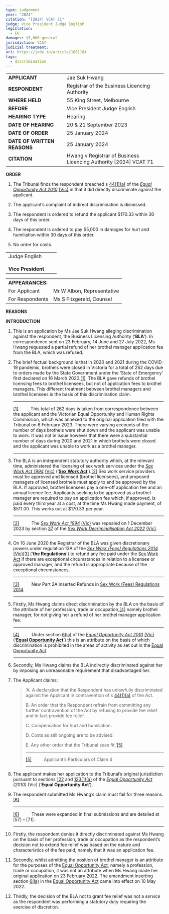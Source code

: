 ```yaml
---
type: judgement
year: "2024"
citation: "[2024] VCAT 71"
judge: Vice President Judge English
legislation:
  - EO
damages: $5,000 general
jurisdiction: VCAT
judicial treatment: 
uri: https://jade.io/article/1061164
tags:
  - discrimination
---
```


|                             |                                                                  |
| --------------------------- | ---------------------------------------------------------------- |
| **APPLICANT**               | Jae Suk Hwang                                                    |
| **RESPONDENT**              | Registrar of the Business Licencing Authority                    |
| **WHERE HELD**              | 55 King Street, Melbourne                                        |
| **BEFORE**                  | Vice President Judge English                                     |
| **HEARING TYPE**            | Hearing                                                          |
| **DATE OF HEARING**         | 20 & 21 September 2023                                           |
| **DATE OF ORDER**           | 25 January 2024                                                  |
| **DATE OF WRITTEN REASONS** | 25 January 2024                                                  |
| **CITATION**                | Hwang v Registrar of Business Licencing Authority [2024] VCAT 71 |

**ORDER**

1. The Tribunal finds the respondent breached s [44(1)(a)](https://jade.io/article/281882/section/7180) of the _[Equal Opportunity Act 2010](https://jade.io/article/281882)_ [(Vic)](https://jade.io/article/281882) in that it did directly discriminate against the applicant.
    
2. The applicant’s complaint of indirect discrimination is dismissed.
    
3. The respondent is ordered to refund the applicant $170.33 within 30 days of this order.
    
4. The respondent is ordered to pay $5,000 in damages for hurt and humiliation within 30 days of this order.
    
5. No order for costs.
    

|   |   |   |
|---|---|---|
|Judge English<br><br>**Vice President**|||

|                  |                            |
| ---------------- | -------------------------- |
| **APPEARANCES:** |                            |
| For Applicant    | Mr W Albon, Representative |
| For Respondents  | Ms S Fitzgerald, Counsel   |

**REASONS**

**INTRODUCTION**

1. This is an application by Ms Jae Suk Hwang alleging discrimination against the respondent, the Business Licensing Authority (‘**BLA**’). In correspondence sent on 23 February, 14 June and 27 July 2022, Ms Hwang requested a partial refund of her brothel manager application fee from the BLA, which was refused.
    
2. The brief factual background is that in 2020 and 2021 during the COVID-19 pandemic, brothels were closed in Victoria for a total of 262 days due to orders made by the State Government under the ‘State of Emergency’ first declared on 16 March 2020.[[1]](https://jade.io/#_ftn1)  The BLA gave refunds of brothel licensing fees to brothel licensees, but not of application fees to brothel managers. This different treatment between brothel managers and brothel licensees is the basis of this discrimination claim.
    
    ---
    
    [[1]](https://jade.io/#_ftnref1)          This total of 262 days is taken from correspondence between the applicant and the Victorian Equal Opportunity and Human Rights Commission, which was annexed to the original application filed with the Tribunal on 6 February 2023. There were varying accounts of the number of days brothels were shut down and the applicant was unable to work. It was not in issue however that there were a substantial number of days during 2020 and 2021 in which brothels were closed and the applicant was unable to work as a brothel manager.
    
    ---
    
3. The BLA is an independent statutory authority which, at the relevant time, administered the licensing of sex work services under the _[Sex Work Act 1994](https://jade.io/article/282472)_ [(Vic)](https://jade.io/article/282472) (‘**[Sex Work Act](https://jade.io/article/282472)**’).[[2]](https://jade.io/#_ftn2) Sex work service providers must be approved and licensed (brothel licensees), and proposed managers of licensed brothels must apply to and be approved by the BLA. If approved, brothel licensees pay a one-off application fee and an annual licence fee. Applicants seeking to be approved as a brothel manager are required to pay an application fee which, if approved, is paid every third year at a cost, at the time Ms Hwang made payment, of $511.00. This works out at $170.33 per year.
    
    ---
    
    [[2]](https://jade.io/#_ftnref2)          The _[Sex Work Act 1994](https://jade.io/article/282472)_ [(Vic)](https://jade.io/article/282472) was repealed on 1 December 2023 by section [37](https://jade.io/article/932663/section/460) of the _[Sex Work Decriminalisation Act 2022](https://jade.io/article/932663)_ [(Vic)](https://jade.io/article/932663).
    
    ---
    
4. On 16 June 2020 the Registrar of the BLA was given discretionary powers under regulation 13A of the _[Sex Work (Fees) Regulations 2014](https://jade.io/article/338085)_ [(Vic)](https://jade.io/article/338085)[[3]](https://jade.io/#_ftn3) (‘**the Regulations**') to refund any fee paid under the [Sex Work Act](https://jade.io/article/282472) if there are exceptional circumstances in relation to a licensee or approved manager, and the refund is appropriate because of the exceptional circumstances.
    
    ---
    
    [[3]](https://jade.io/#_ftnref3)          New Part 2A inserted Refunds in [Sex Work (Fees) Regulations 2014](https://jade.io/article/338085).
    
    ---
    
5. Firstly, Ms Hwang claims direct discrimination by the BLA on the basis of the attribute of her profession, trade or occupation,[[4]](https://jade.io/#_ftn4) namely brothel manager, for not giving her a refund of her brothel manager application fee.
    
    ---
    
    [[4]](https://jade.io/#_ftnref4)          Under section [6(la)](https://jade.io/article/281882/section/1391911) of the _[Equal Opportunity Act 2010](https://jade.io/article/281882)_ [(Vic)](https://jade.io/article/281882) (‘**[Equal Opportunity Act](https://jade.io/article/281882)**’) this is an attribute on the basis of which discrimination is prohibited in the areas of activity as set out in the [Equal Opportunity Act](https://jade.io/article/281882).
    
    ---
    
6. Secondly, Ms Hwang claims the BLA indirectly discriminated against her by imposing an unreasonable requirement that disadvantaged her.
    
7. The Applicant claims:
    
    > ‘A. A declaration that the Respondent has unlawfully discriminated against the Applicant in contravention of s [44(1)(a)](https://jade.io/article/281882/section/7180) of the Act.
    > 
    > B. An order that the Respondent refrain from committing any further contravention of the Act by refusing to provide fee relief and in fact provide fee relief.
    > 
    > C. Compensation for hurt and humiliation.
    > 
    > D. Costs as still ongoing are to be advised.
    > 
    > E. Any other order that the Tribunal sees fit.’[[5]](https://jade.io/#_ftn5)
    > 
    > ---
    > 
    > [[5]](https://jade.io/#_ftnref5)          Applicant’s Particulars of Claim 4
    > 
    > ---
    
8. The applicant makes her application to the Tribunal’s original jurisdiction pursuant to sections [122](https://jade.io/article/281882/section/2461) and [123(1)(a)](https://jade.io/article/281882/section/20862) of the _[Equal Opportunity Act](https://jade.io/article/281882) (2010)_ (Vic) (‘**Equal Opportunity Act**’).
    
9. The respondent submitted Ms Hwang’s claim must fail for three reasons.[[6]](https://jade.io/#_ftn6)
    
    ---
    
    [[6]](https://jade.io/#_ftnref6)          These were expanded in final submissions and are detailed at [57] – [71].
    
    ---
    
10. Firstly, the respondent denies it directly discriminated against Ms Hwang on the basis of her profession, trade or occupation as the respondent’s decision not to extend fee relief was based on the nature and characteristics of the fee paid, namely that it was an application fee.
    
11. Secondly, whilst admitting the position of brothel manager is an attribute for the purposes of the [Equal Opportunity Act](https://jade.io/article/281882), namely a profession, trade or occupation, it was not an attribute when Ms Hwang made her original application on 23 February 2022. The amendment inserting section [6(la)](https://jade.io/article/281882/section/1391911) in the [Equal Opportunity Act](https://jade.io/article/281882) came into effect on 10 May 2022.
    
12. Thirdly, the decision of the BLA not to grant fee relief was not a _service_ as the respondent was performing a statutory duty requiring the exercise of discretion.